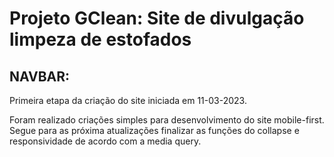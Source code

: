 # Projeto GClean: Site de divulgação limpeza de estofados

## NAVBAR:

Primeira etapa da criação do site iniciada em 11-03-2023.

Foram realizado criações simples para desenvolvimento do site mobile-first. Segue para as próxima atualizações finalizar as funções do collapse e responsividade de acordo com a media query.